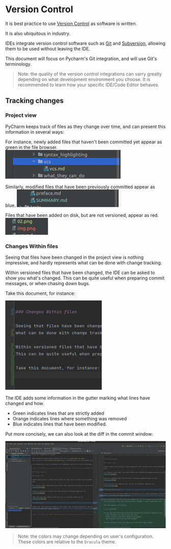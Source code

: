 # Version Control

It is best practice to use [Version Control](https://git-scm.com/video/what-is-version-control) as
software is written.

It is also ubiquitous in industry.

IDEs integrate version control software such as [Git](https://git-scm.com/)
and [Subversion](http://subversion.apache.org/), allowing them to be used without leaving the IDE.

This document will focus on Pycharm's Git integration, and will use Git's terminology.

> Note: the quality of the version control integrations can varry greatly depending on what development environment you choose. It is recommended to learn how your specific IDE/Code Editor behaves.

## Tracking changes

### Project view

PyCharm keeps track of files as they change over time, and can present this information in several
ways:

For instance, newly added files that haven't been committed yet appear as green in the file browser.
![img.png](01.png)

Similarly, modified files that have been previously committed appear as blue.
![img.png](02.png)

Files that have been added on disk, but are not versioned, appear as red.
![img_1.png](03.png)

### Changes Within files

Seeing that files have been changed in the project view is nothing impressive, and hardly represents
what can be done with change tracking. 

Within versioned files that have been changed, the IDE can be asked to show you what's changed.
This can be quite useful when preparing commit messages, or when chasing down bugs.

Take this document, for instance:

![img.png](04.png)

The IDE adds some information in the gutter marking what lines have changed and how.
 - Green indicates lines that are strictly added
 - Orange indicates lines where something was removed
 - Blue indicates lines that have been modified.

Put more concisely, we can also look at the diff in the commit window:

![img.png](05.png)

> Note: the colors may change depending on user's configuration. These colors are relative to the `Dracula` theme.
